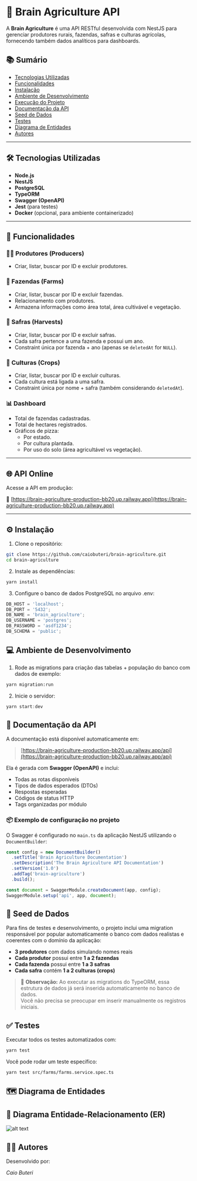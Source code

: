 # 🌾 Brain Agriculture API

A **Brain Agriculture** é uma API RESTful desenvolvida com NestJS para gerenciar produtores rurais, fazendas, safras e culturas agrícolas, fornecendo também dados analíticos para dashboards.

## 📚 Sumário

- [Tecnologias Utilizadas](#tecnologias-utilizadas)
- [Funcionalidades](#funcionalidades)
- [Instalação](#instalação)
- [Ambiente de Desenvolvimento](#ambiente-de-desenvolvimento)
- [Execução do Projeto](#execução-do-projeto)
- [Documentação da API](#documentação-da-api)
- [Seed de Dados](#seed-de-dados)
- [Testes](#testes)
- [Diagrama de Entidades](#diagrama-de-entidades)
- [Autores](#autores)

---

## 🛠 Tecnologias Utilizadas

- **Node.js**
- **NestJS**
- **PostgreSQL**
- **TypeORM**
- **Swagger (OpenAPI)**
- **Jest** (para testes)
- **Docker** (opcional, para ambiente containerizado)

---

## 🚀 Funcionalidades

### 👨‍🌾 Produtores (Producers)

- Criar, listar, buscar por ID e excluir produtores.

### 🌱 Fazendas (Farms)

- Criar, listar, buscar por ID e excluir fazendas.
- Relacionamento com produtores.
- Armazena informações como área total, área cultivável e vegetação.

### 🌾 Safras (Harvests)

- Criar, listar, buscar por ID e excluir safras.
- Cada safra pertence a uma fazenda e possui um ano.
- Constraint única por fazenda + ano (apenas se `deletedAt` for `NULL`).

### 🌽 Culturas (Crops)

- Criar, listar, buscar por ID e excluir culturas.
- Cada cultura está ligada a uma safra.
- Constraint única por nome + safra (também considerando `deletedAt`).

### 📊 Dashboard

- Total de fazendas cadastradas.
- Total de hectares registrados.
- Gráficos de pizza:
  - Por estado.
  - Por cultura plantada.
  - Por uso do solo (área agricultável vs vegetação).

---

## 🌐 API Online

Acesse a API em produção:

🔗 [https://brain-agriculture-production-bb20.up.railway.app](https://brain-agriculture-production-bb20.up.railway.app)

---

## ⚙️ Instalação

1. Clone o repositório:

```bash
git clone https://github.com/caiobuteri/brain-agriculture.git
cd brain-agriculture
```

2. Instale as dependências:

```bash
yarn install
```

3. Configure o banco de dados PostgreSQL no arquivo .env:

```ts
DB_HOST = 'localhost';
DB_PORT = '5432';
DB_NAME = 'brain_agriculture';
DB_USERNAME = 'postgres';
DB_PASSWORD = 'asdf1234';
DB_SCHEMA = 'public';
```

## 💻 Ambiente de Desenvolvimento

1. Rode as migrations para criação das tabelas + população do banco com dados de exemplo:

```bash
yarn migration:run
```

2. Inicie o servidor:

```ts
yarn start:dev
```

## 📖 Documentação da API

A documentação está disponível automaticamente em:

> [https://brain-agriculture-production-bb20.up.railway.app/api](https://brain-agriculture-production-bb20.up.railway.app/api)

Ela é gerada com **Swagger (OpenAPI)** e inclui:

- Todas as rotas disponíveis
- Tipos de dados esperados (DTOs)
- Respostas esperadas
- Códigos de status HTTP
- Tags organizadas por módulo

### 📦 Exemplo de configuração no projeto

O Swagger é configurado no `main.ts` da aplicação NestJS utilizando o `DocumentBuilder`:

```ts
const config = new DocumentBuilder()
  .setTitle('Brain Agriculture Documentation')
  .setDescription('The Brain Agriculture API Documentation')
  .setVersion('1.0')
  .addTag('brain-agriculture')
  .build();

const document = SwaggerModule.createDocument(app, config);
SwaggerModule.setup('api', app, document);
```

## 🌱 Seed de Dados

Para fins de testes e desenvolvimento, o projeto inclui uma migration responsável por popular automaticamente o banco com dados realistas e coerentes com o domínio da aplicação:

- **3 produtores** com dados simulando nomes reais
- **Cada produtor** possui entre **1 a 2 fazendas**
- **Cada fazenda** possui entre **1 a 3 safras**
- **Cada safra** contém **1 a 2 culturas (crops)**

> 📌 **Observação:** Ao executar as migrations do TypeORM, essa estrutura de dados já será inserida automaticamente no banco de dados.  
> Você não precisa se preocupar em inserir manualmente os registros iniciais.

## ✅ Testes

Executar todos os testes automatizados com:

```bash
yarn test
```

Você pode rodar um teste específico:

```bash
yarn test src/farms/farms.service.spec.ts
```

## 🗺 Diagrama de Entidades

## 🧩 Diagrama Entidade-Relacionamento (ER)

![alt text](image.png)

## 👨‍💻 Autores

Desenvolvido por:

_Caio Buteri_

